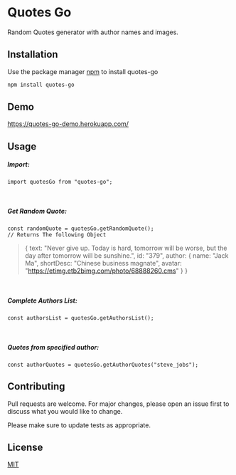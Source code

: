 # Quotes Go 

Random Quotes generator with author names and images.

## Installation

Use the package manager [npm](https://www.npmjs.com/) to install quotes-go

```bash
npm install quotes-go
```

## Demo
https://quotes-go-demo.herokuapp.com/


## Usage

##### Import:
```
import quotesGo from "quotes-go";
```
<br />

##### Get Random Quote:
```
const randomQuote = quotesGo.getRandomQuote();
// Returns The following Object
```

> {
  text: "Never give up. Today is hard, tomorrow will be worse, but the day after tomorrow will be sunshine.",
  id: "379",
  author: {
    name: "Jack Ma",
    shortDesc: "Chinese business magnate",
    avatar: "https://etimg.etb2bimg.com/photo/68888260.cms"
  }
}

<br />

##### Complete Authors List:
```
const authorsList = quotesGo.getAuthorsList();
```
<br />

##### Quotes from specified author:
```
const authorQuotes = quotesGo.getAuthorQuotes("steve_jobs");
```

## Contributing
Pull requests are welcome. For major changes, please open an issue first to discuss what you would like to change.

Please make sure to update tests as appropriate.

## License
[MIT](https://choosealicense.com/licenses/mit/)
